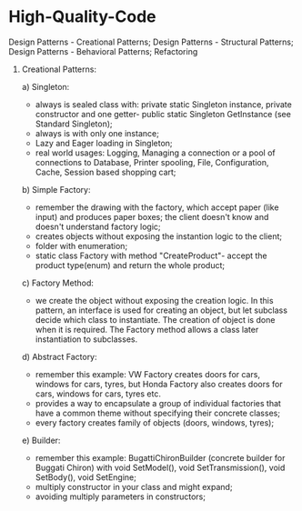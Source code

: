 # High-Quality-Code
Design Patterns - Creational Patterns; Design Patterns - Structural Patterns; Design Patterns - Behavioral Patterns; Refactoring 
1. Creational Patterns:

    a) Singleton:
      - always is sealed class with: private static Singleton instance, private constructor and one getter- public static Singleton GetInstance (see Standard Singleton);
      - always is with only one instance;
      - Lazy and Eager loading in Singleton;       
      - real world usages: Logging, Managing a connection or a pool of connections to Database, Printer spooling, File, Configuration, Cache, Session based shopping cart;
    
    b) Simple Factory:
      - remember the drawing with the factory, which accept paper (like input) and produces paper boxes; the client doesn't know and doesn't understand factory logic;
      - creates objects without exposing the instantion logic to the client;
      - folder with enumeration;
      - static class Factory with method "CreateProduct"- accept the product type(enum) and return the whole product;
     
     c) Factory Method:
      - we create the object without exposing the creation logic. In this pattern, an interface is used for creating an object, but let subclass decide which class to instantiate. The           creation of object is done when it is required. The Factory method allows a class later instantiation to subclasses.
      
      d) Abstract Factory:      
      - remember this example: VW Factory creates doors for cars, windows for cars, tyres, but Honda Factory also creates doors for cars, windows for cars, tyres etc.
      - provides a way to encapsulate a group of individual factories that have a common theme without specifying their concrete classes;
      - every factory creates family of objects (doors, windows, tyres);
      
      e) Builder:
      - remember this example: BugattiChironBuilder (concrete builder for Buggati Chiron) with void SetModel(), void SetTransmission(), void SetBody(), void SetEngine;
      - multiply constructor in your class and might expand;
      - avoiding multiply parameters in constructors;
      
